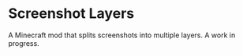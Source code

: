 # Screenshot Layers

A Minecraft mod that splits screenshots into multiple layers. A work in progress.